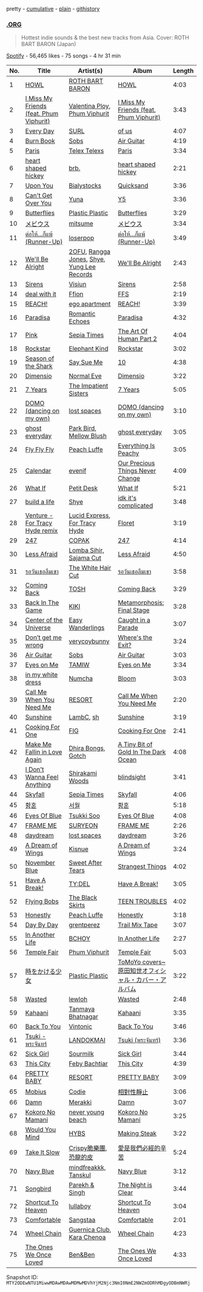 pretty - [cumulative](/playlists/cumulative/37i9dQZF1DWXQXM7agvwjO.md) - [plain](/playlists/plain/37i9dQZF1DWXQXM7agvwjO) - [githistory](https://github.githistory.xyz/mackorone/spotify-playlist-archive/blob/main/playlists/plain/37i9dQZF1DWXQXM7agvwjO)

### [.ORG](https://open.spotify.com/playlist/37i9dQZF1DWXQXM7agvwjO)

> Hottest indie sounds & the best new tracks from Asia\. Cover: ROTH BART BARON \(Japan\)

[Spotify](https://open.spotify.com/user/spotify) - 56,465 likes - 75 songs - 4 hr 31 min

| No. | Title | Artist(s) | Album | Length |
|---|---|---|---|---|
| 1 | [HOWL](https://open.spotify.com/track/2eallREIVzmmZHdHhoRWGb) | [ROTH BART BARON](https://open.spotify.com/artist/3WwL2Gya2VH0zHzOdakOX2) | [HOWL](https://open.spotify.com/album/4zkYI1CfV3vD2r40Cpe4iT) | 4:03 |
| 2 | [I Miss My Friends \(feat\. Phum Viphurit\)](https://open.spotify.com/track/6CqB5fiJw1yKnytkAPprxr) | [Valentina Ploy](https://open.spotify.com/artist/4RnzpVhMevUeU16FlV4e3e), [Phum Viphurit](https://open.spotify.com/artist/5mqguTgtaoCMNMZD6txCh6) | [I Miss My Friends \(feat\. Phum Viphurit\)](https://open.spotify.com/album/33HFtu7PiE4xTeV3FFGoOD) | 3:43 |
| 3 | [Every Day](https://open.spotify.com/track/3yIw4wffZn9hwPUKLUh25l) | [SURL](https://open.spotify.com/artist/7owveHzN1hmQuw6Ojg4sI3) | [of us](https://open.spotify.com/album/4x6THVlohmI8deJv3I1kU3) | 4:07 |
| 4 | [Burn Book](https://open.spotify.com/track/1aDVkbFZ9qrv4drQUr5D4Y) | [Sobs](https://open.spotify.com/artist/2gj35CRyiuvuJ5VzjkX52i) | [Air Guitar](https://open.spotify.com/album/5jsp54tvHgC19kstd5Kp42) | 4:19 |
| 5 | [Paris](https://open.spotify.com/track/54m4aGaWnngwTficxvykzq) | [Telex Telexs](https://open.spotify.com/artist/1BHYRsFqV0ON7RUFM9qF2Q) | [Paris](https://open.spotify.com/album/6xDBXy2dbXvZfMztTKrmwT) | 3:34 |
| 6 | [heart shaped hickey](https://open.spotify.com/track/0cmKSdiLNvzL8KMj7R11yv) | [brb.](https://open.spotify.com/artist/2XBiI8PjCnjJ3XKWtiKcvc) | [heart shaped hickey](https://open.spotify.com/album/4WGE7QaUKsUmHPwfHQYHjv) | 2:21 |
| 7 | [Upon You](https://open.spotify.com/track/37EGDFUeDj02buaxZfnX4G) | [Bialystocks](https://open.spotify.com/artist/3y24PAHjsJ3rWvMWERM7Oe) | [Quicksand](https://open.spotify.com/album/2tvmzgCJ6ZYmBtUJl0RfRs) | 3:36 |
| 8 | [Can't Get Over You](https://open.spotify.com/track/178ZvO20GAGgrxSDitOaYG) | [Yuna](https://open.spotify.com/artist/3kHVioJpVxlazAAKQ64pC1) | [Y5](https://open.spotify.com/album/6aiVwr7RR4aWp4Fs0x7ZiB) | 3:36 |
| 9 | [Butterflies](https://open.spotify.com/track/7AeIOIhnyL3jF9OSDDHqaD) | [Plastic Plastic](https://open.spotify.com/artist/0YjEWrRKD9nBJfeF5eLdBd) | [Butterflies](https://open.spotify.com/album/1xlXly2Y6huS9CGKWIwrAQ) | 3:29 |
| 10 | [メビウス](https://open.spotify.com/track/4xrZ0pYCSyHm8OxB6GhjKh) | [mitsume](https://open.spotify.com/artist/59tUUyuaTFMty5kJE9Ojrq) | [メビウス](https://open.spotify.com/album/1M7OMt0g8q5YIgCLpBMmLz) | 3:34 |
| 11 | [ต่อให้...ก็แพ้ \(Runner\-Up\)](https://open.spotify.com/track/3BmrklQXiokfMUSYVpoDTe) | [loserpop](https://open.spotify.com/artist/4BI5Vr4SPJSKI0ofzhlsLV) | [ต่อให้...ก็แพ้ \(Runner\-Up\)](https://open.spotify.com/album/46gKvm45nFzgd8WJjFyHkF) | 3:49 |
| 12 | [We'll Be Alright](https://open.spotify.com/track/0TV78fjZAVcsO2Q31feAxd) | [2OFU](https://open.spotify.com/artist/3nk2jAog2zO4LNboEhMXaa), [Rangga Jones](https://open.spotify.com/artist/330A2O2MYF4bWFjwM5PJ4z), [Shye](https://open.spotify.com/artist/1aqEk77J220IxgnGsgEz9T), [Yung Lee Records](https://open.spotify.com/artist/4GozvPZO3g0cI5I2TEDovw) | [We'll Be Alright](https://open.spotify.com/album/4pEpNaS8Bwu0ok9fmWIh8r) | 2:43 |
| 13 | [Sirens](https://open.spotify.com/track/6HZizUtULpYr2R61iG2IkJ) | [Visiun](https://open.spotify.com/artist/6qqgKFc4hGR6f3P05uRAmx) | [Sirens](https://open.spotify.com/album/5JIrh7kGpBubQXfrcU2kgf) | 2:58 |
| 14 | [deal with it](https://open.spotify.com/track/1ViPzDtNBfxH5GAwTNCool) | [Ffion](https://open.spotify.com/artist/6gYn1myEM7sARWIoT2AVWG) | [FFS](https://open.spotify.com/album/0pC7Tjq0HvwjgTG8omWU4q) | 2:19 |
| 15 | [REACH!](https://open.spotify.com/track/3sVZBZLf3JfnTCHeuX0KeK) | [ego apartment](https://open.spotify.com/artist/20SNDAIdUW3fjTA14UvSj4) | [REACH!](https://open.spotify.com/album/0O6N7EfLklBJ6o4y2J7xb7) | 3:39 |
| 16 | [Paradisa](https://open.spotify.com/track/0MRwX4pIryUzrEsn8q8XKx) | [Romantic Echoes](https://open.spotify.com/artist/3VDwfryUiGGszWpyzpwDGJ) | [Paradisa](https://open.spotify.com/album/5OKhOx9XtV4LKm3zikD9r4) | 4:32 |
| 17 | [Pink](https://open.spotify.com/track/6Xss284HURvzRGqyIrX0bS) | [Sepia Times](https://open.spotify.com/artist/4m02Ox4bbSriKKv6wo8gS5) | [The Art Of Human Part 2](https://open.spotify.com/album/7B8qalXIydIFlRqUcgJd4d) | 4:04 |
| 18 | [Rockstar](https://open.spotify.com/track/2OBm1U8uu9tq5w40QEIGAY) | [Elephant Kind](https://open.spotify.com/artist/4xerUCsurnILh4KpC5FVWX) | [Rockstar](https://open.spotify.com/album/6p6WyOh5Bd57KZiGNoY9Lx) | 3:02 |
| 19 | [Season of the Shark](https://open.spotify.com/track/0xSn8K45u9yOIDZysjwz20) | [Say Sue Me](https://open.spotify.com/artist/4tvbo17gXpYgSr8sTlkaby) | [10](https://open.spotify.com/album/0OXFxh0kceGnXyzYo9HNLl) | 4:38 |
| 20 | [Dimensio](https://open.spotify.com/track/44aFC9Q6JUO8txxJeunsz3) | [Normal Eve](https://open.spotify.com/artist/6c7nlW5vkowcTcgspuXUIS) | [Dimensio](https://open.spotify.com/album/4xgJN8UO0lrJkUjfgoShBg) | 3:22 |
| 21 | [7 Years](https://open.spotify.com/track/03IkbWWtLydmBuo9jQYC2Z) | [The Impatient Sisters](https://open.spotify.com/artist/1MrMu9X3lJAQHm0AXOoVgG) | [7 Years](https://open.spotify.com/album/2qmux3wpZ1Xs6Qr44SYZel) | 5:05 |
| 22 | [DOMO \(dancing on my own\)](https://open.spotify.com/track/2xLqIPEPpG5VbpC3eQnHLM) | [lost spaces](https://open.spotify.com/artist/387YZVajWRq3ZPiCxiX07b) | [DOMO \(dancing on my own\)](https://open.spotify.com/album/7uWOzh0qX7ny9zALiRGNb2) | 3:10 |
| 23 | [ghost everyday](https://open.spotify.com/track/0oHlUYSlYtaYDT3JihDBdp) | [Park Bird](https://open.spotify.com/artist/7bVJIMenC0rlgot8O60qpF), [Mellow Blush](https://open.spotify.com/artist/41kB8xHvAQWKVmmP201cU7) | [ghost everyday](https://open.spotify.com/album/5F7ub9vl3S0SvfpxALwMjQ) | 3:05 |
| 24 | [Fly Fly Fly](https://open.spotify.com/track/2LLIuyj3LwG7pAoEa5nRwC) | [Peach Luffe](https://open.spotify.com/artist/6KvuacOcxH22xWgQTAwxui) | [Everything Is Peachy](https://open.spotify.com/album/6wRP6ClrCoOao42t9zYEVy) | 3:05 |
| 25 | [Calendar](https://open.spotify.com/track/0MlK6FlikM8jgArfXluhSG) | [evenif](https://open.spotify.com/artist/26sLRymbW9mmoW9g74o0AF) | [Our Precious Things Never Change](https://open.spotify.com/album/1fl87hYmIRPN63Llaw0u4l) | 4:09 |
| 26 | [What If](https://open.spotify.com/track/4sEni2QRFyUqC5h2gw5WRN) | [Petit Desk](https://open.spotify.com/artist/31WjytzKxWWvcr6uu0oZmw) | [What If](https://open.spotify.com/album/5W5JTrm3ZWu1IBNbx54mEe) | 5:21 |
| 27 | [build a life](https://open.spotify.com/track/7LxlPRasB0Wq4hQRDvU4Sz) | [Shye](https://open.spotify.com/artist/1aqEk77J220IxgnGsgEz9T) | [idk it's complicated](https://open.spotify.com/album/32q4VWN3LXqqGSaaqdsrwJ) | 3:48 |
| 28 | [Venture \- For Tracy Hyde remix](https://open.spotify.com/track/06OcvQjbKdz7I7Y9LAApsq) | [Lucid Express](https://open.spotify.com/artist/0WwjT0WO2JQSXIq7EeDxXf), [For Tracy Hyde](https://open.spotify.com/artist/6D4CyQKY5fDsjK5qKNfqDy) | [Floret](https://open.spotify.com/album/1SWWvEsN8m4cz9ScFOEEn5) | 3:19 |
| 29 | [247](https://open.spotify.com/track/5MvZpSUkVwtWScGm5uJAGA) | [COPAK](https://open.spotify.com/artist/1sHepQ4XjdF9ReWrHFAQTo) | [247](https://open.spotify.com/album/15jWaDEBJyFQ21FTwk34v0) | 4:14 |
| 30 | [Less Afraid](https://open.spotify.com/track/3aggFkF8DB0OOEhd2DbIXj) | [Lomba Sihir](https://open.spotify.com/artist/6wD3vtAV0P3gWB9zLs7I4j), [Sajama Cut](https://open.spotify.com/artist/33lCWREMjKEXJHUMbSkZle) | [Less Afraid](https://open.spotify.com/album/0CO9494SdMU3ZT1Ush6hQ0) | 4:50 |
| 31 | [รอวันเธอลืมเขา](https://open.spotify.com/track/7IhbsxmWUQi7Q6PSR8Ecq5) | [The White Hair Cut](https://open.spotify.com/artist/2uL9cdYQwaJbvudGv4VxOc) | [รอวันเธอลืมเขา](https://open.spotify.com/album/5KYd61ZcqKn5TyYpIHeP3B) | 3:58 |
| 32 | [Coming Back](https://open.spotify.com/track/6GrOZYmO4cbVHGz5IGWjd7) | [TOSH](https://open.spotify.com/artist/7r8xm2BEVdXHFh0fZglxOi) | [Coming Back](https://open.spotify.com/album/60RRYz2U7iQkuYRvIoAXsn) | 3:29 |
| 33 | [Back In The Game](https://open.spotify.com/track/0h2gJVJj5eI80vTuyqMBBV) | [KIKI](https://open.spotify.com/artist/6MG7fjH9YBryqLT03MnwQM) | [Metamorphosis: Final Stage](https://open.spotify.com/album/0HBH7tV5NhLmoClAiKU513) | 3:28 |
| 34 | [Center of the Universe](https://open.spotify.com/track/5ZibH2171yDvE6mTVAVG25) | [Easy Wanderlings](https://open.spotify.com/artist/2hfWu4We2fbIRY9kClxBHT) | [Caught in a Parade](https://open.spotify.com/album/6ogjWRRZa9qyaj6Fw62KgG) | 3:07 |
| 35 | [Don’t get me wrong](https://open.spotify.com/track/7bmmOJ3ZRj8yreK8CNAhbI) | [verycoybunny](https://open.spotify.com/artist/2J9XKuzbhYp7Ibs7sqGoGB) | [Where's the Exit?](https://open.spotify.com/album/7edAR9wZ8n7ges6F0g99RF) | 3:24 |
| 36 | [Air Guitar](https://open.spotify.com/track/3Ilb3Q1okDhJMGKs2gyudt) | [Sobs](https://open.spotify.com/artist/2gj35CRyiuvuJ5VzjkX52i) | [Air Guitar](https://open.spotify.com/album/5jsp54tvHgC19kstd5Kp42) | 3:03 |
| 37 | [Eyes on Me](https://open.spotify.com/track/1te38MsNjzrP8I5MDeGJv7) | [TAMIW](https://open.spotify.com/artist/1OwFxbJhm8V4Sy28ogtS5l) | [Eyes on Me](https://open.spotify.com/album/0GICag7B018NZ3qZdEKsso) | 3:34 |
| 38 | [in my white dress](https://open.spotify.com/track/0uS73WeUprjNuI44swS8Hl) | [Numcha](https://open.spotify.com/artist/6bguntfj9ZnX1lFvSYl72d) | [Bloom](https://open.spotify.com/album/18RDnaVusM3sD5chVIUFzh) | 3:03 |
| 39 | [Call Me When You Need Me](https://open.spotify.com/track/5ow1lXQKUCoPIQ9clF9g8z) | [RESORT](https://open.spotify.com/artist/5xuLRF6Q5vKklxMJ3ZXJng) | [Call Me When You Need Me](https://open.spotify.com/album/4p2hait2OvHjlJgr4UrBTb) | 2:20 |
| 40 | [Sunshine](https://open.spotify.com/track/5P0Qp4RnsIHOjc153m9Jsa) | [LambC](https://open.spotify.com/artist/0BpbTGO68X4wV2aLBzjnhL), [sh](https://open.spotify.com/artist/0R4narCkJHEsmTomh2jD1p) | [Sunshine](https://open.spotify.com/album/5xKLqgTDwEyBg7SfFpBhLL) | 3:19 |
| 41 | [Cooking For One](https://open.spotify.com/track/2GurjJblHxTdQ7OVmQFfKJ) | [FIG](https://open.spotify.com/artist/2pKRCZKuL3p3PDWMNCLAH8) | [Cooking For One](https://open.spotify.com/album/1nKLZECJDOD2mgFgaotaNK) | 2:41 |
| 42 | [Make Me Fallin in Love Again](https://open.spotify.com/track/3lvqBeQk3VNH1mtGbiUrBm) | [Dhira Bongs](https://open.spotify.com/artist/1OnA7BIptSxofkEpSipGhV), [Gotch](https://open.spotify.com/artist/6IVCk7qklx0tv5wtr4VSPc) | [A Tiny Bit of Gold In The Dark Ocean](https://open.spotify.com/album/2ye0rT388zwLfuvv4RdRM0) | 4:08 |
| 43 | [I Don't Wanna Feel Anything](https://open.spotify.com/track/2tePOGmZuxLqHGD2prNDab) | [Shirakami Woods](https://open.spotify.com/artist/2u4Oz8xl7elEUcJBeEjHqJ) | [blindsight](https://open.spotify.com/album/28QpbSuTiTVlCsBRIBRQ0K) | 3:41 |
| 44 | [Skyfall](https://open.spotify.com/track/6KGmzZpYHiCw2tFQOybmiw) | [Sepia Times](https://open.spotify.com/artist/4m02Ox4bbSriKKv6wo8gS5) | [Skyfall](https://open.spotify.com/album/1Eu06wOISxzEpyAFPDMFWn) | 4:06 |
| 45 | [황혼](https://open.spotify.com/track/1u3bWaIqpoOnqc71bS3hKI) | [서월](https://open.spotify.com/artist/2eELgy11Ifx8aTjeSxsOaX) | [황혼](https://open.spotify.com/album/7iwyBncx4Jy5gwLXrt3dXS) | 5:18 |
| 46 | [Eyes Of Blue](https://open.spotify.com/track/44fhrMUAgaVXfkNNpePQ3u) | [Tsukki Soo](https://open.spotify.com/artist/32SqdbPx6eSzmgkpd6rgYI) | [Eyes Of Blue](https://open.spotify.com/album/4c2LIBqyFxTQMPfiTSrEbu) | 4:08 |
| 47 | [FRAME ME](https://open.spotify.com/track/5e0m1h7LM0VHIS6hERZ1oi) | [SURYEON](https://open.spotify.com/artist/5jyPaTMuPzds0MAd8WtxAd) | [FRAME ME](https://open.spotify.com/album/4SAM3JA0SDCCEivNyqWNua) | 2:26 |
| 48 | [daydream](https://open.spotify.com/track/5QsaZbHC7scH5i7UdCYNip) | [lost spaces](https://open.spotify.com/artist/387YZVajWRq3ZPiCxiX07b) | [daydream](https://open.spotify.com/album/07yuPYTf3qC2d5Olk0xYwf) | 3:26 |
| 49 | [A Dream of Wings](https://open.spotify.com/track/4WOSqKjvEJfkzM7I2UfVMV) | [Kisnue](https://open.spotify.com/artist/64A4Dn0L0xf7GTreuOgJ1F) | [A Dream of Wings](https://open.spotify.com/album/4dIl9q8HabZF7ZJ0UdCZa9) | 3:24 |
| 50 | [November Blue](https://open.spotify.com/track/0PVVLuxXLWf4Sw7zjV6rd8) | [Sweet After Tears](https://open.spotify.com/artist/2Enh29LYOD99ZmmKNZ6qnm) | [Strangest Things](https://open.spotify.com/album/3ApfPiXonK9F6KiJQSeYeN) | 4:02 |
| 51 | [Have A Break!](https://open.spotify.com/track/3tbq7cimDQYHvfV8LQIgEX) | [TY:DEL](https://open.spotify.com/artist/2hPhnwoTrcoFeuP9pwdClH) | [Have A Break!](https://open.spotify.com/album/3rjU1R2gOxdIf4TiGudtJV) | 3:05 |
| 52 | [Flying Bobs](https://open.spotify.com/track/7by74pjKw8FxKatW0l92Mf) | [The Black Skirts](https://open.spotify.com/artist/6WeDO4GynFmK4OxwkBzMW8) | [TEEN TROUBLES](https://open.spotify.com/album/1KCSoihLiF0x66tJyQ6VbE) | 4:02 |
| 53 | [Honestly](https://open.spotify.com/track/09PLEiRIRz7RhQmZSX2iE7) | [Peach Luffe](https://open.spotify.com/artist/6KvuacOcxH22xWgQTAwxui) | [Honestly](https://open.spotify.com/album/0BR7eudQY2ly2t99WLuJ4b) | 3:18 |
| 54 | [Day By Day](https://open.spotify.com/track/79oft65PDY4LL7MoLQ6Nxp) | [grentperez](https://open.spotify.com/artist/73BLwSX6gsNeVzS7DgI4xe) | [Trail Mix Tape](https://open.spotify.com/album/7o1kPZMhYTeD78xeKZ6hm6) | 3:07 |
| 55 | [In Another Life](https://open.spotify.com/track/1jpgacTEqXNNhTLTQTeUcl) | [BCHOY](https://open.spotify.com/artist/62kYN1r4Go0yN3cT4kwopF) | [In Another Life](https://open.spotify.com/album/4KDL14uRiNvUfIhVhkJfKx) | 2:27 |
| 56 | [Temple Fair](https://open.spotify.com/track/65IQJhKCLw0yHLL6OSiyvG) | [Phum Viphurit](https://open.spotify.com/artist/5mqguTgtaoCMNMZD6txCh6) | [Temple Fair](https://open.spotify.com/album/3sPEorgDnsLIHkEhWyQaZO) | 5:03 |
| 57 | [時をかける少女](https://open.spotify.com/track/7tKXX85MSaVD5ctgS8WelE) | [Plastic Plastic](https://open.spotify.com/artist/0YjEWrRKD9nBJfeF5eLdBd) | [ToMoYo covers\~原田知世オフィシャル・カバー・アルバム](https://open.spotify.com/album/2jXG91MPq9hN7ZEpdY1w9n) | 3:22 |
| 58 | [Wasted](https://open.spotify.com/track/0OhpCv3zEWYQzB00TdXEjz) | [lewloh](https://open.spotify.com/artist/31TM5zBknJ7ZInbxnR0rlX) | [Wasted](https://open.spotify.com/album/7yVlG0NJ0BStMiM8W9BIYp) | 2:48 |
| 59 | [Kahaani](https://open.spotify.com/track/6gK2gR0uyFFYJ5sKH4zyjx) | [Tanmaya Bhatnagar](https://open.spotify.com/artist/1kzKlwoZunQPBWRLCZ7ZvS) | [Kahaani](https://open.spotify.com/album/5DShAPJRVmP2Z0cmcjm1wW) | 3:35 |
| 60 | [Back To You](https://open.spotify.com/track/0umNnTO5E0u3CE4XCq8wWO) | [Vintonic](https://open.spotify.com/artist/656eL5tEeJqWHwvkJn5TIW) | [Back To You](https://open.spotify.com/album/7Hth7QqfXd5FMSiBbSOv8x) | 3:46 |
| 61 | [Tsuki \- พระจันทร์](https://open.spotify.com/track/5ykMYZvOASxQrj756r9UXx) | [LANDOKMAI](https://open.spotify.com/artist/4k22J4XE3nfRlv4IH7D5Vt) | [Tsuki \(พระจันทร์\)](https://open.spotify.com/album/4rEDnBmCvEm0YksuClGr1x) | 3:36 |
| 62 | [Sick Girl](https://open.spotify.com/track/5zUOkdAeGz66ckK6nBueVj) | [Sourmilk](https://open.spotify.com/artist/5KgwG5xqnpr6eerD8F5iKq) | [Sick Girl](https://open.spotify.com/album/5FMAnpI86KbdewlKUTpD7C) | 3:44 |
| 63 | [This City](https://open.spotify.com/track/6HCzzybrDpWJfvrTYtbRn3) | [Feby Bachtiar](https://open.spotify.com/artist/79Qrl5DlQ2pFXKfXrVi4MM) | [This City](https://open.spotify.com/album/3u08f4jtvJh72AwnqfSEHc) | 4:39 |
| 64 | [PRETTY BABY](https://open.spotify.com/track/1RUQHWLletLATqOiv8wkgv) | [RESORT](https://open.spotify.com/artist/5xuLRF6Q5vKklxMJ3ZXJng) | [PRETTY BABY](https://open.spotify.com/album/6O8gfsUOU9NZQlKUBSGR0c) | 3:09 |
| 65 | [Mobius](https://open.spotify.com/track/1p1qM22fWnEYOOTWBXGhlN) | [Codie](https://open.spotify.com/artist/6HfynYGZLyM6UCvRG1q7pG) | [相對性靜止](https://open.spotify.com/album/4bzufuzkc1jtHqaYkC5TXi) | 3:06 |
| 66 | [Damn](https://open.spotify.com/track/1QwudZWY8vblm2FxnB5T6q) | [Merakki](https://open.spotify.com/artist/0mwrCJZK8W2px2zfL0psfl) | [Damn](https://open.spotify.com/album/5bOTQffztbHEb5hmVUsEMw) | 3:07 |
| 67 | [Kokoro No Mamani](https://open.spotify.com/track/0ntEHTd4tY8jfL7bElYoGo) | [never young beach](https://open.spotify.com/artist/2YtvgEYiTH6jh7n2UmUdXX) | [Kokoro No Mamani](https://open.spotify.com/album/6PHA287IjWB3n2jg1xowXQ) | 3:25 |
| 68 | [Would You Mind](https://open.spotify.com/track/5kbvcxWFMPNY1zPI3y0wHa) | [HYBS](https://open.spotify.com/artist/4mr4X9nJC8DPlNukWbgAaI) | [Making Steak](https://open.spotify.com/album/2KR8a0U0f286MuzLaEJhL6) | 3:22 |
| 69 | [Take It Slow](https://open.spotify.com/track/6ZRdwFsEw5crjTzHo6Idxh) | [Crispy脆樂團](https://open.spotify.com/artist/5AO5nzx14PfLNfVgYVd0rw), [恐龍的皮](https://open.spotify.com/artist/6zp0iXMIvLZ7oVeTk0Nt0J) | [愛是我們必經的辛苦](https://open.spotify.com/album/393Q9l2o8kkGFhtD4kYkav) | 5:24 |
| 70 | [Navy Blue](https://open.spotify.com/track/13beFs39hK7h6LCeyWIfId) | [mindfreakkk](https://open.spotify.com/artist/72eq3oLf1MBNNAZNv0Ua0a), [Tanskul](https://open.spotify.com/artist/5xGyJjrvJDPyxVyRphXweh) | [Navy Blue](https://open.spotify.com/album/3vGosdW2ia9BPB5x46UH8p) | 3:12 |
| 71 | [Songbird](https://open.spotify.com/track/5VkxoPlgC2ujrWX5anVdax) | [Parekh & Singh](https://open.spotify.com/artist/5HyacDSdBkCTDOBoX49ayp) | [The Night is Clear](https://open.spotify.com/album/4AzsujfeRZCjymYlgxOpjm) | 3:44 |
| 72 | [Shortcut To Heaven](https://open.spotify.com/track/0zL5fdl4CvAAYUG3dJVMqS) | [lullaboy](https://open.spotify.com/artist/7zrkFhYAp6dBxsydmJkouN) | [Shortcut To Heaven](https://open.spotify.com/album/1LzCyAXs0MWStAaFkFc4QJ) | 3:04 |
| 73 | [Comfortable](https://open.spotify.com/track/529FTIdolSVHl0GYgJMBvb) | [Sangstaa](https://open.spotify.com/artist/6y1pFGcmfWgcrziPzbUQfc) | [Comfortable](https://open.spotify.com/album/1cimizQXDhVdqHYnnlEr8u) | 2:01 |
| 74 | [Wheel Chain](https://open.spotify.com/track/5AH2ZIew9FtFDaR9nIEIlx) | [Guernica Club](https://open.spotify.com/artist/3vT1EkYKu5O7ZOL9BjWTXn), [Kara Chenoa](https://open.spotify.com/artist/04V7QZJcbAQtBdSUgT6hPO) | [Wheel Chain](https://open.spotify.com/album/1L1wtYJgBdEsRwqp4To6P1) | 4:23 |
| 75 | [The Ones We Once Loved](https://open.spotify.com/track/6YjKd9oPXKqjLUVPo4Y0oi) | [Ben&Ben](https://open.spotify.com/artist/4DAcJXcjX0zlQAZAPAx4Zb) | [The Ones We Once Loved](https://open.spotify.com/album/0276LtRwBrOo2uoRlTOiPX) | 4:33 |

Snapshot ID: `MTY2ODEwNTU1MiwwMDAwMDAwMDMwMDVhYjM2Njc3NmI0NmE2NWZmODRhMDgyODBmNWRj`
